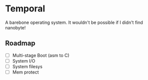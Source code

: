 # Temporal

A barebone operating system. It wouldn't be possible if I didn't find nanobyte!

## Roadmap

- [ ] Multi-stage Boot (asm to C)
- [ ] System I/O
- [ ] System filesys
- [ ] Mem protect